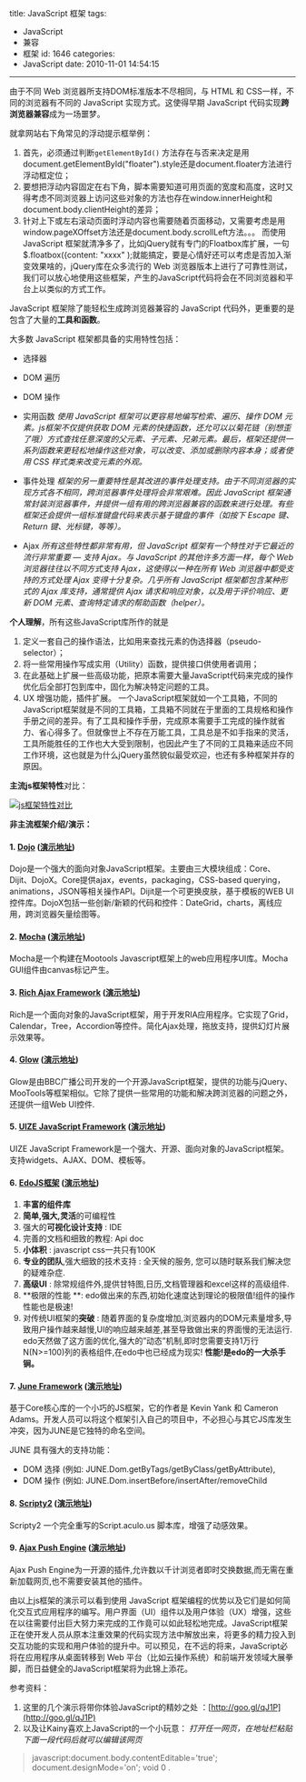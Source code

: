 title: JavaScript 框架
tags:
  - JavaScript
  - 兼容
  - 框架
id: 1646
categories:
  - JavaScript
date: 2010-11-01 14:54:15
---

由于不同 Web 浏览器所支持DOM标准版本不尽相同，与 HTML 和 CSS一样，不同的浏览器有不同的 JavaScript 实现方式。这使得早期 JavaScript 代码实现**跨浏览器兼容**成为一场噩梦。

就拿网站右下角常见的浮动提示框举例：

1.  首先，必须通过判断`getElementById()` 方法存在与否来决定是用document.getElementById("floater").style还是document.floater方法进行浮动框定位；
2.  要想把浮动内容固定在右下角，脚本需要知道可用页面的宽度和高度，这时又得考虑不同浏览器上访问这些对象的方法也存在window.innerHeight和document.body.clientHeight的差异；
3.  针对上下或左右滚动页面时浮动内容也需要随着页面移动，又需要考虑是用window.pageXOffset方法还是document.body.scrollLeft方法。。。
而使用JavaScript 框架就清净多了，比如jQuery就有专门的Floatbox库扩展，一句$.floatbox({content: "xxxx" );就能搞定，要是心情好还可以考虑是否加入渐变效果啥的，jQuery库在众多流行的 Web 浏览器版本上进行了可靠性测试，我们可以放心地使用这些框架，产生的JavaScript代码将会在不同浏览器和平台上以类似的方式工作。<!--more-->

JavaScript 框架除了能轻松生成跨浏览器兼容的 JavaScript 代码外，更重要的是包含了大量的**工具和函数**。

大多数 JavaScript 框架都具备的实用特性包括：

*   选择器
*   DOM 遍历
*   DOM 操作
*   实用函数
_使用 JavaScript 框架可以更容易地编写检索、遍历、操作 DOM 元素。js框架不仅提供获取 DOM 元素的快捷函数，还允可以以菊花链（别想歪了哦）方式查找任意深度的父元素、子元素、兄弟元素。最后，框架还提供一系列函数来更轻松地操作这些对象，可以改变、添加或删除内容本身；或者使用 CSS 样式类来改变元素的外观。_

*   事件处理
_框架的另一重要特性是其改进的事件处理支持。由于不同浏览器的实现方式各不相同，跨浏览器事件处理将会非常艰难。因此 JavaScript 框架通常封装浏览器事件，并提供一组有用的跨浏览器兼容的函数来进行处理。有些框架还会提供一组标准键盘代码来表示基于键盘的事件（如按下 Escape 键、Return 键、光标键，等等）。_

*   Ajax
_所有这些特性都非常有用，但 JavaScript 框架有一个特性对于它最近的流行非常重要 — 支持 Ajax。与 JavaScript 的其他许多方面一样，每个 Web 浏览器往往以不同方式支持 Ajax，这使得以一种在所有 Web 浏览器中都受支持的方式处理 Ajax 变得十分复杂。几乎所有 JavaScript 框架都包含某种形式的 Ajax 库支持，通常提供 Ajax 请求和响应对象，以及用于评价响应、更新 DOM 元素、查询特定请求的帮助函数（helper）。_

**个人理解**，所有这些JavaScript库所作的就是

1.  定义一套自己的操作语法，比如用来查找元素的伪选择器（pseudo-selector）；
2.  将一些常用操作写成实用（Utility）函数，提供接口供使用者调用；
3.  在此基础上扩展一些高级功能，把原本需要大量JavaScript代码来完成的操作优化后全部打包到库中，固化为解决特定问题的工具。
4.  UX 增强功能，插件扩展。
一个JavaScript框架就如一个工具箱，不同的JavaScript框架就是不同的工具箱，工具箱不同就在于里面的工具规格和操作手册之间的差异。有了工具和操作手册，完成原本需要手工完成的操作就省力、省心得多了。但就像世上不存在万能工具，工具总是不如手指来的灵活，工具所能胜任的工作也大大受到限制，也因此产生了不同的工具箱来适应不同工作环境，这也就是为什么jQuery虽然貌似最受欢迎，也还有多种框架并存的原因。

**主流js框架特性**对比：

[![js框架特性对比](http://a.kainy.cn/201010/JavaScript%20Framework%20%E5%AF%B9%E6%AF%94%E8%A1%A8.png "js框架特性对比")](http://a.kainy.cn/201010/JavaScript%20Framework%20%E5%AF%B9%E6%AF%94%E8%A1%A8.png)

**非主流框架介绍/演示：**

#### 1. [Dojo](http://dojotoolkit.org/) ([演示地址](http://dojocampus.org/explorer/))

Dojo是一个强大的面向对象JavaScript框架。主要由三大模块组成：Core、Dijit、DojoX。Core提供ajax，events，packaging，CSS-based querying，animations，JSON等相关操作API。Dijit是一个可更换皮肤，基于模板的WEB UI控件库。DojoX包括一些创新/新颖的代码和控件：DateGrid，charts，离线应用，跨浏览器矢量绘图等。

#### 2. [Mocha](http://greghoustondesign.com/demos/mocha/) ([演示地址](http://mochaui.com/demo/))

Mocha是一个构建在Mootools Javascript框架上的web应用程序UI库。Mocha GUI组件由canvas标记产生。

#### 3. [Rich Ajax Framework](http://openrico.org/) ([演示地址](http://demos.openrico.org/))

Rich是一个面向对象的JavaScript框架，用于开发RIA应用程序。它实现了Grid，Calendar，Tree，Accordion等控件。简化Ajax处理，拖放支持，提供幻灯片展示效果等。

#### 4. [Glow](http://www.bbc.co.uk/glow/) ([演示地址](http://www.bbc.co.uk/glow/demos/))

Glow是由BBC广播公司开发的一个开源JavaScript框架，提供的功能与jQuery、MooTools等框架相似。它除了提供一些常用的功能和解决跨浏览器的问题之外，还提供一组Web UI控件.

#### 5. [UIZE JavaScript Framework](http://www.uize.com/) ([演示地址](http://www.uize.com/))

UIZE JavaScript Framework是一个强大、开源、面向对象的JavaScript框架。支持widgets、AJAX、DOM、模板等。

#### 6. [EdoJS框架](http://www.edojs.com/) ([演示地址](http://www.edojs.com/demo.html))

1.  **丰富的组件库**
2.  **简单,强大,灵活**的可编程性
3.  强大的**可视化设计支持** : IDE
4.  完善的文档和细致的教程: Api doc
5.  **小体积** : javascript css一共只有100K
6.  **专业的团队**,强大细致的技术支持 : 全天候的服务, 您可以随时联系我们解决您的疑难杂症.
7.  **高级UI** : 除常规组件外,提供甘特图,日历,文档管理器和excel这样的高级组件.
8.  **极限的性能 **: edo做出来的东西,初始化速度达到理论的极限值!组件的操作性能也是极速!
9.  对传统UI框架的**突破** : 随着界面的复杂度增加,浏览器内的DOM元素量增多,导致用户操作越来越慢,UI的响应越来越差,甚至导致做出来的界面慢的无法运行. edo天然做了这方面的优化,强大的”动态”机制,即时您需要支持1万行N(N&gt;=100)列的表格组件,在edo中也已经成为现实! **性能!是edo的一大杀手锏。**

#### 7. [June Framework](http://june-js.com/index.php) ([演示地址](http://june-js.com/v20/examples/))

基于Core核心库的一个小巧的JS框架，它的作者是 Kevin Yank 和 Cameron Adams。开发人员可以将这个框架引入自己的项目中，不必担心与其它JS库发生冲突，因为JUNE是它独特的命名空间。

JUNE 具有强大的支持功能：

*   DOM 选择 (例如: JUNE.Dom.getByTags/getByClass/getByAttribute),
*   DOM 操作 (例如: JUNE.Dom.insertBefore/insertAfter/removeChild

#### 8. [Scripty2](http://scripty2.com/) ([演示地址](http://scripty2.com/demos/cards/))

Scripty2 一个完全重写的Script.aculo.us 脚本库，增强了动感效果。

#### 9. [Ajax Push Engine](http://www.ape-project.org/en/home.html) ([演示地址](http://www.ape-project.org/en/demos/))

Ajax Push Engine为一开源的插件,允许数以千计浏览者即时交换数据,而无需在重新加载网页,也不需要安装其他的插件。

由以上js框架的演示可以看到使用 JavaScript 框架编程的优势以及它们是如何简化交互式应用程序的编写。用户界面（UI）组件以及用户体验（UX）增强，这些在以往需要付出巨大努力来完成的工作竟可以如此轻松地完成。JavaScript框架正在使开发人员从原本注重效果的代码实现方法中解放出来，将更多的精力投入到交互功能的实现和用户体验的提升中。可以预见，在不远的将来，JavaScript必将在应用程序从桌面转移到 Web 平台（比如云操作系统）和前端开发领域大展拳脚，而日益健全的JavaScript框架将为此锦上添花。

参考资料：

1.  这里的几个演示将带你体验JavaScript的精妙之处 ：[http://goo.gl/qJ1P](http://goo.gl/qJ1P)
2.  以及让Kainy喜欢上JavaScript的一个小玩意：
_打开任一网页，在地址栏粘贴下面一段代码后就可以编辑该网页_
> javascript:document.body.contentEditable='true'; document.designMode='on'; void 0
.